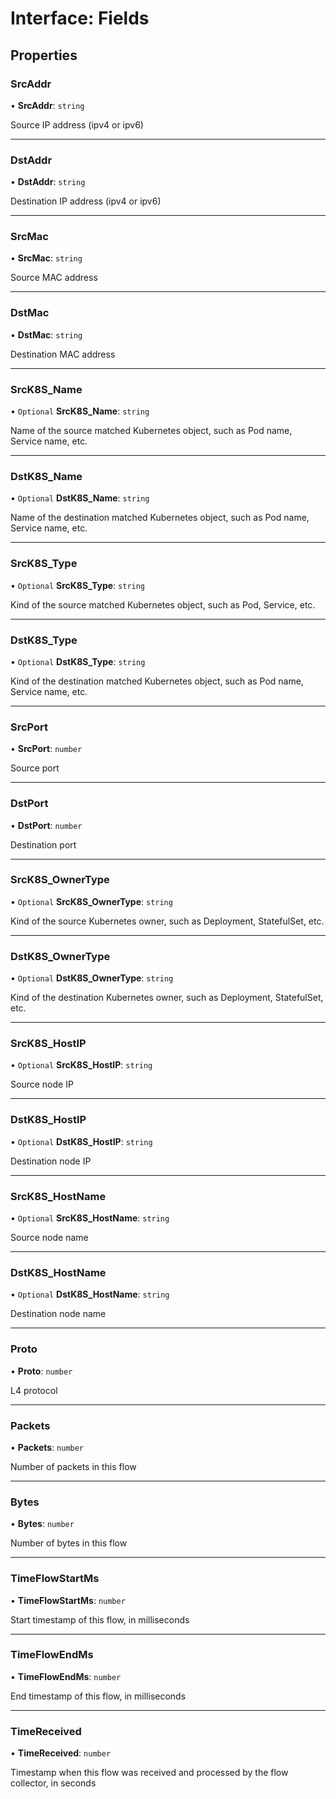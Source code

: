 # Interface: Fields

## Properties

### SrcAddr

• **SrcAddr**: `string`

Source IP address (ipv4 or ipv6)

___

### DstAddr

• **DstAddr**: `string`

Destination IP address (ipv4 or ipv6)

___

### SrcMac

• **SrcMac**: `string`

Source MAC address

___

### DstMac

• **DstMac**: `string`

Destination MAC address

___

### SrcK8S\_Name

• `Optional` **SrcK8S\_Name**: `string`

Name of the source matched Kubernetes object, such as Pod name, Service name, etc.

___

### DstK8S\_Name

• `Optional` **DstK8S\_Name**: `string`

Name of the destination matched Kubernetes object, such as Pod name, Service name, etc.

___

### SrcK8S\_Type

• `Optional` **SrcK8S\_Type**: `string`

Kind of the source matched Kubernetes object, such as Pod, Service, etc.

___

### DstK8S\_Type

• `Optional` **DstK8S\_Type**: `string`

Kind of the destination matched Kubernetes object, such as Pod name, Service name, etc.

___

### SrcPort

• **SrcPort**: `number`

Source port

___

### DstPort

• **DstPort**: `number`

Destination port

___

### SrcK8S\_OwnerType

• `Optional` **SrcK8S\_OwnerType**: `string`

Kind of the source Kubernetes owner, such as Deployment, StatefulSet, etc.

___

### DstK8S\_OwnerType

• `Optional` **DstK8S\_OwnerType**: `string`

Kind of the destination Kubernetes owner, such as Deployment, StatefulSet, etc.

___

### SrcK8S\_HostIP

• `Optional` **SrcK8S\_HostIP**: `string`

Source node IP

___

### DstK8S\_HostIP

• `Optional` **DstK8S\_HostIP**: `string`

Destination node IP

___

### SrcK8S\_HostName

• `Optional` **SrcK8S\_HostName**: `string`

Source node name

___

### DstK8S\_HostName

• `Optional` **DstK8S\_HostName**: `string`

Destination node name

___

### Proto

• **Proto**: `number`

L4 protocol

___

### Packets

• **Packets**: `number`

Number of packets in this flow

___

### Bytes

• **Bytes**: `number`

Number of bytes in this flow

___

### TimeFlowStartMs

• **TimeFlowStartMs**: `number`

Start timestamp of this flow, in milliseconds

___

### TimeFlowEndMs

• **TimeFlowEndMs**: `number`

End timestamp of this flow, in milliseconds

___

### TimeReceived

• **TimeReceived**: `number`

Timestamp when this flow was received and processed by the flow collector, in seconds
